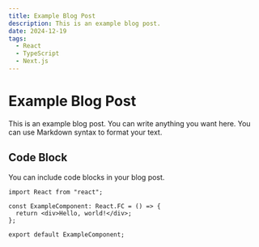 ```yaml
---
title: Example Blog Post
description: This is an example blog post.
date: 2024-12-19
tags:
  - React
  - TypeScript
  - Next.js
---
```


# Example Blog Post

This is an example blog post. You can write anything you want here. You can use Markdown syntax to format your text.

## Code Block

You can include code blocks in your blog post.

```tsx
import React from "react";

const ExampleComponent: React.FC = () => {
  return <div>Hello, world!</div>;
};

export default ExampleComponent;
```
